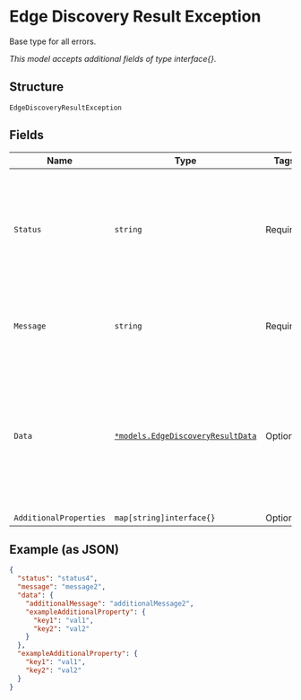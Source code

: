 
# Edge Discovery Result Exception

Base type for all errors.

*This model accepts additional fields of type interface{}.*

## Structure

`EdgeDiscoveryResultException`

## Fields

| Name | Type | Tags | Description |
|  --- | --- | --- | --- |
| `Status` | `string` | Required | HTTP status code or status of response.<br><br>**Constraints**: *Maximum Length*: `32`, *Pattern*: `^[A-Za-z0-9]{3,32}$` |
| `Message` | `string` | Required | Error details.<br><br>**Constraints**: *Maximum Length*: `32` |
| `Data` | [`*models.EdgeDiscoveryResultData`](../../doc/models/edge-discovery-result-data.md) | Optional | For cases where user input exceeds the boundary values an additional 'data' key will be returned with a relevant description. |
| `AdditionalProperties` | `map[string]interface{}` | Optional | - |

## Example (as JSON)

```json
{
  "status": "status4",
  "message": "message2",
  "data": {
    "additionalMessage": "additionalMessage2",
    "exampleAdditionalProperty": {
      "key1": "val1",
      "key2": "val2"
    }
  },
  "exampleAdditionalProperty": {
    "key1": "val1",
    "key2": "val2"
  }
}
```

